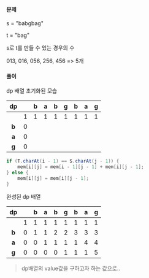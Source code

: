 #### 문제

s = "babgbag"

t = "bag"

s로 t를 만들 수 있는 경우의 수

013, 016, 056, 256, 456 => 5개





#### 풀이

dp 배열 초기화된 모습

|  dp   |      |  b   |  a   |  b   |  g   |  b   |  a   |  g   |
| :---: | :--: | :--: | :--: | :--: | :--: | :--: | :--: | :--: |
|       |  1   |  1   |  1   |  1   |  1   |  1   |  1   |  1   |
| **b** |  0   |      |      |      |      |      |      |      |
| **a** |  0   |      |      |      |      |      |      |      |
| **g** |  0   |      |      |      |      |      |      |      |



```java
if (T.charAt(i - 1) == S.charAt(j - 1)) {
    mem[i][j] = mem[i - 1][j - 1] + mem[i][j - 1];
} else {
    mem[i][j] = mem[i][j - 1];
}
```



완성된 dp 배열

|  dp   |      |  b   |  a   |  b   |  g   |  b   |  a   |  g   |
| :---: | :--: | :--: | :--: | :--: | :--: | :--: | :--: | :--: |
|       |  1   |  1   |  1   |  1   |  1   |  1   |  1   |  1   |
| **b** |  0   |  1   |  1   |  2   |  2   |  3   |  3   |  3   |
| **a** |  0   |  0   |  1   |  1   |  1   |  1   |  4   |  4   |
| **g** |  0   |  0   |  0   |  0   |  1   |  1   |  1   |  5   |





> dp배열의 value값을 구하고자 하는 값으로..